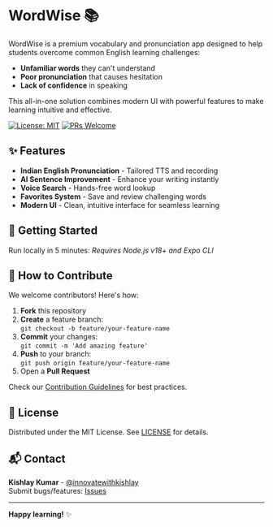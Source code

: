 # WordWise 📚

WordWise is a premium vocabulary and pronunciation app designed to help students overcome common English learning challenges:

- **Unfamiliar words** they can't understand
- **Poor pronunciation** that causes hesitation
- **Lack of confidence** in speaking

This all-in-one solution combines modern UI with powerful features to make learning intuitive and effective.

[![License: MIT](https://img.shields.io/badge/License-MIT-yellow.svg)](https://opensource.org/licenses/MIT)
[![PRs Welcome](https://img.shields.io/badge/PRs-welcome-brightgreen.svg)](https://github.com/innovatewithkishlay/WordWise/pulls)

## ✨ Features

- **Indian English Pronunciation** - Tailored TTS and recording
- **AI Sentence Improvement** - Enhance your writing instantly
- **Voice Search** - Hands-free word lookup
- **Favorites System** - Save and review challenging words
- **Modern UI** - Clean, intuitive interface for seamless learning

## 🚀 Getting Started

Run locally in 5 minutes:
_Requires Node.js v18+ and Expo CLI_

## 🤝 How to Contribute

We welcome contributors! Here's how:

1. **Fork** this repository
2. **Create** a feature branch:  
   `git checkout -b feature/your-feature-name`
3. **Commit** your changes:  
   `git commit -m 'Add amazing feature'`
4. **Push** to your branch:  
   `git push origin feature/your-feature-name`
5. Open a **Pull Request**

Check our [Contribution Guidelines](CONTRIBUTING.md) for best practices.

## 📄 License

Distributed under the MIT License. See [LICENSE](LICENSE) for details.

## 📬 Contact

**Kishlay Kumar** - [@innovatewithkishlay](https://github.com/innovatewithkishlay)  
Submit bugs/features: [Issues](https://github.com/innovatewithkishlay/WordWise/issues)

---

**Happy learning!** ✨
